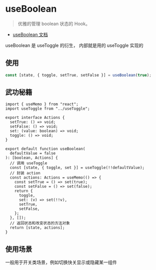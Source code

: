 <!--
 * @Author: HfWang
 * @Date: 2023-05-29 19:43:37
 * @LastEditors: HfWang
 * @LastEditTime: 2023-06-05 09:06:57
 * @FilePath: \hooks-analysis\hooks\ahooks\02-useBoolean.md
-->

# useBoolean

> 优雅的管理 boolean 状态的 Hook。

- [useBoolean 文档](https://ahooks.js.org/zh-CN/hooks/use-boolean)

useBoolean 是 useToggle 的衍生， 内部就是用的 useToggle 实现的

## 使用

```ts
const [state, { toggle, setTrue, setFalse }] = useBoolean(true);
```

## 武功秘籍

```ts{2,12,21-24}
import { useMemo } from "react";
import useToggle from "../useToggle";

export interface Actions {
  setTrue: () => void;
  setFalse: () => void;
  set: (value: boolean) => void;
  toggle: () => void;
}

export default function useBoolean(
  defaultValue = false
): [boolean, Actions] {
  // 调用 useToggle
  const [state, { toggle, set }] = useToggle(!!defaultValue);
  // 封装 action
  const actions: Actions = useMemo(() => {
    const setTrue = () => set(true);
    const setFalse = () => set(false);
    return {
      toggle,
      set: (v) => set(!!v),
      setTrue,
      setFalse,
    };
  }, []);
  // 返回状态和改变状态的方法对象
  return [state, actions];
}
```

## 使用场景

一般用于开关类场景，例如切换快关显示或隐藏某一组件
